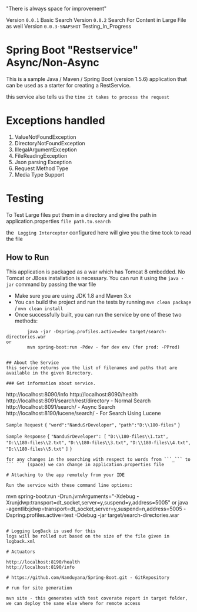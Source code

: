 "There is always space for improvement"

Version ```0.0.1``` Basic Search
Version ```0.0.2``` Search For Content in Large File as well
Version ```0.0.3-SNAPSHOT``` Testing_In_Progress

# Spring Boot "Restservice" Async/Non-Async

This is a sample Java / Maven / Spring Boot (version 1.5.6) application that can be used as a starter for creating a RestService.

this service also tells us the ```time it takes to process the request```

# Exceptions handled

 1. ValueNotFoundException
 2. DirectoryNotFoundException
 3. IllegalArgumentException
 4. FileReadingException
 5. Json parsing Exception
 6. Request Method Type
 7. Media Type Support

# Testing
To Test Large files put them in a directory and give the path in application.properties ```file path.to.search```

the ``` Logging Interceptor``` configured here will give you the time took to read the file

## How to Run 

This application is packaged as a war which has Tomcat 8 embedded. No Tomcat or JBoss installation is necessary. You can run it using the ```java -jar``` command by passing the war file
 
* Make sure you are using JDK 1.8 and Maven 3.x
* You can build the project and run the tests by running ```mvn clean package``` / ```mvn clean install```
* Once successfully built, you can run the service by one of these two methods:
```
        java -jar -Dspring.profiles.active=dev target/search-directories.war
or
        mvn spring-boot:run -Pdev - for dev env (for prod: -PProd)
        

## About the Service
this service returns you the list of filenames and paths that are available in the given Directory.

### Get information about service.

```
http://localhost:8090/info
http://localhost:8090/health
http://localhost:8091/search/rest/directory - Normal Search
http://localhost:8091/search/ - Async Search
http://localhost:8190/lucene/search/ - For Search Using Lucene

```Sample Request```
```{```
	```"word":"NanduSrDeveloper",```
	```"path":"D:\\180-files"```
```}```

```Sample Response```
```{```
    ```"NanduSrDeveloper": [```
        ```"D:\\180-files\\1.txt",```
        ```"D:\\180-files\\2.txt",```
        ```"D:\\180-files\\3.txt",```
        ```"D:\\180-files\\4.txt",```
        ```"D:\\180-files\\5.txt"```
    ```]```
```}```


```
for any changes in the searching with respect to words from ```_``` to ``` ``` (space) we can change in application.properties file 

# Attaching to the app remotely from your IDE

Run the service with these command line options:

```
mvn spring-boot:run -Drun.jvmArguments="-Xdebug -Xrunjdwp:transport=dt_socket,server=y,suspend=y,address=5005"
or
java -agentlib:jdwp=transport=dt_socket,server=y,suspend=n,address=5005 -Dspring.profiles.active=test -Ddebug -jar target/search-directories.war
```

# Logging LogBack is used for this
logs will be rolled out based on the size of the file given in logback.xml

# Actuators 

http://localhost:8190/health
http://localhost:8190/info

# https://github.com/Nanduyana/Spring-Boot.git - GitRepository

# run for site generation 

mvn site - this generates with test coverate report in target folder, we can deploy the same else where for remote access






